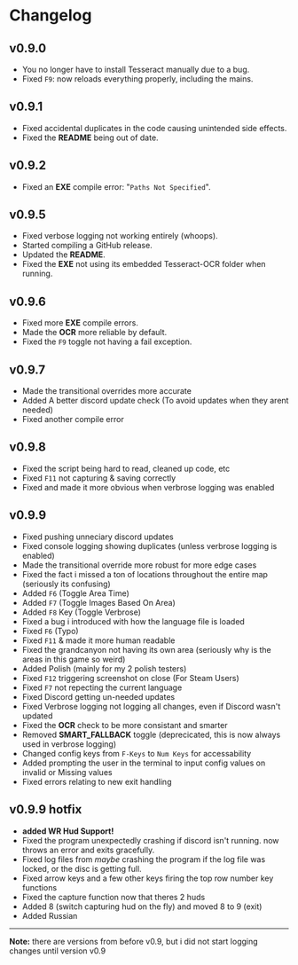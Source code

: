 # Changelog

## v0.9.0
- You no longer have to install Tesseract manually due to a bug.
- Fixed `F9`: now reloads everything properly, including the mains.

## v0.9.1
- Fixed accidental duplicates in the code causing unintended side effects.
- Fixed the **README** being out of date.

## v0.9.2
- Fixed an **EXE** compile error: "`Paths Not Specified`".

## v0.9.5
- Fixed verbose logging not working entirely (whoops).
- Started compiling a GitHub release.
- Updated the **README**.
- Fixed the **EXE** not using its embedded Tesseract-OCR folder when running.

## v0.9.6
- Fixed more **EXE** compile errors.
- Made the **OCR** more reliable by default.
- Fixed the `F9` toggle not having a fail exception.

## v0.9.7
- Made the transitional overrides more accurate
- Added A better discord update check (To avoid updates when they arent needed)
- Fixed another compile error

## v0.9.8
- Fixed the script being hard to read, cleaned up code, etc
- Fixed `F11` not capturing & saving correctly
- Fixed and made it more obvious when verbrose logging was enabled 

## v0.9.9
- Fixed pushing unneciary discord updates
- Fixed console logging showing duplicates (unless verbrose logging is enabled)
- Made the transitional override more robust for more edge cases
- Fixed the fact i missed a ton of locations throughout the entire map (seriously its confusing)
- Added `F6` (Toggle Area Time)
- Added `F7` (Toggle Images Based On Area)
- Added `F8` Key (Toggle Verbrose)
- Fixed a bug i introduced with how the language file is loaded
- Fixed `F6` (Typo)
- Fixed `F11` & made it more human readable
- Fixed the grandcanyon not having its own area (seriously why is the areas in this game so weird)
- Added Polish (mainly for my 2 polish testers)
- Fixed `F12` triggering screenshot on close (For Steam Users)
- Fixed `F7` not repecting the current language
- Fixed Discord getting un-needed updates
- Fixed Verbrose logging not logging all changes, even if Discord wasn't updated
- Fixed the **OCR** check to be more consistant and smarter
- Removed **SMART_FALLBACK** toggle (deprecicated, this is now always used in verbrose logging)
- Changed config keys from `F-Keys` to `Num Keys` for accessability
- Added prompting the user in the terminal to input config values on invalid or Missing values
- Fixed errors relating to new exit handling

## v0.9.9 hotfix
- **added WR Hud Support!**
- Fixed the program unexpectedly crashing if discord isn't running. now throws an error and exits gracefully.
- Fixed log files from _maybe_ crashing the program if the log file was locked, or the disc is getting full.
- Fixed arrow keys and a few other keys firing the top row number key functions
- Fixed the capture function now that theres 2 huds
- Added 8 (switch capturing hud on the fly) and moved 8 to 9 (exit)
- Added Russian

---

**Note:** there are versions from before v0.9, but i did not start logging changes until version v0.9
